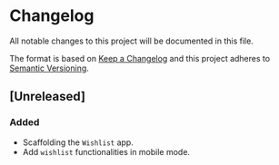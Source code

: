 # Changelog

 All notable changes to this project will be documented in this file.

 The format is based on [Keep a Changelog](http://keepachangelog.com/en/1.0.0/)
 and this project adheres to [Semantic Versioning](http://semver.org/spec/v2.0.0.html).

 ## [Unreleased]
 ### Added
  - Scaffolding the `Wishlist` app.
  - Add `wishlist` functionalities in mobile mode.